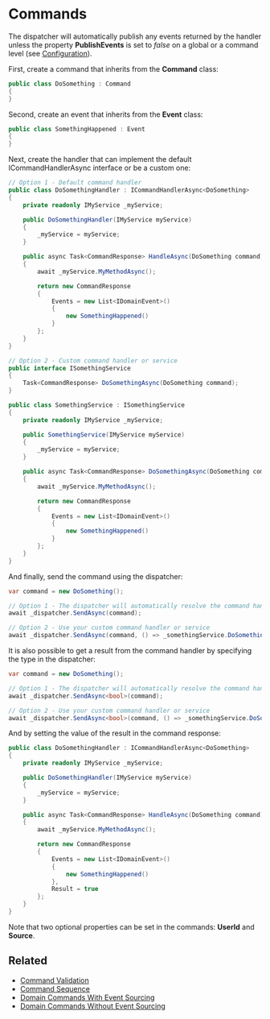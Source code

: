 # Commands

The dispatcher will automatically publish any events returned by the handler unless the property **PublishEvents** is set to _false_ on a global or a command level (see [Configuration](Configuration#main)).

First, create a command that inherits from the **Command** class:

```C#
public class DoSomething : Command
{
}
```

Second, create an event that inherits from the **Event** class:

```C#
public class SomethingHappened : Event
{
}
```

Next, create the handler that can implement the default ICommandHandlerAsync<ICommand> interface or be a custom one:

```C#
// Option 1 - Default command handler
public class DoSomethingHandler : ICommandHandlerAsync<DoSomething>
{
    private readonly IMyService _myService;

    public DoSomethingHandler(IMyService myService)
    {
        _myService = myService;
    }

    public async Task<CommandResponse> HandleAsync(DoSomething command)
    {
        await _myService.MyMethodAsync();

        return new CommandResponse
        {
            Events = new List<IDomainEvent>()
            {
                new SomethingHappened()
            }
        };
    }
}

// Option 2 - Custom command handler or service
public interface ISomethingService
{
    Task<CommandResponse> DoSomethingAsync(DoSomething command);
}

public class SomethingService : ISomethingService
{
    private readonly IMyService _myService;

    public SomethingService(IMyService myService)
    {
        _myService = myService;
    }

    public async Task<CommandResponse> DoSomethingAsync(DoSomething command)
    {
        await _myService.MyMethodAsync();

        return new CommandResponse
        {
            Events = new List<IDomainEvent>()
            {
                new SomethingHappened()
            }
        };
    }
}
```

And finally, send the command using the dispatcher:

```C#
var command = new DoSomething();

// Option 1 - The dispatcher will automatically resolve the command handler (ICommandHandlerAsync<DoSomething>)
await _dispatcher.SendAsync(command);

// Option 2 - Use your custom command handler or service
await _dispatcher.SendAsync(command, () => _somethingService.DoSomethingAsync(command));
```

It is also possible to get a result from the command handler by specifying the type in the dispatcher:

```C#
var command = new DoSomething();

// Option 1 - The dispatcher will automatically resolve the command handler (ICommandHandlerAsync<DoSomething>)
await _dispatcher.SendAsync<bool>(command);

// Option 2 - Use your custom command handler or service
await _dispatcher.SendAsync<bool>(command, () => _somethingService.DoSomethingAsync(command));
```

And by setting the value of the result in the command response:

```C#
public class DoSomethingHandler : ICommandHandlerAsync<DoSomething>
{
    private readonly IMyService _myService;

    public DoSomethingHandler(IMyService myService)
    {
        _myService = myService;
    }

    public async Task<CommandResponse> HandleAsync(DoSomething command)
    {
        await _myService.MyMethodAsync();

        return new CommandResponse
        {
            Events = new List<IDomainEvent>()
            {
                new SomethingHappened()
            },
            Result = true
        };
    }
}
```

Note that two optional properties can be set in the commands: **UserId** and **Source**.

## Related

- [Command Validation](Command-Validation)
- [Command Sequence](Command-Sequence)
- [Domain Commands With Event Sourcing](With-Event-Sourcing)
- [Domain Commands Without Event Sourcing](Without-Event-Sourcing)
